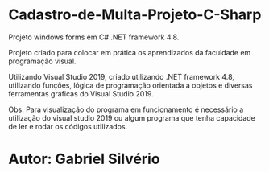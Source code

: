 # Cadastro-de-Multa-Projeto-C-Sharp
<p>Projeto windows forms em C# .NET framework 4.8.
<p>Projeto criado para colocar em prática os aprendizados da faculdade em programação visual.
<p>Utilizando Visual Studio 2019, criado utilizando .NET framework 4.8, utilizando funções, lógica de programação orientada a objetos e diversas ferramentas gráficas do Visual Studio 2019.
  <p>Obs. Para visualização do programa em funcionamento é necessário a utilização do visual studio 2019 ou algum programa que tenha capacidade de ler e rodar os códigos utilizados.
<h1>Autor: Gabriel Silvério
